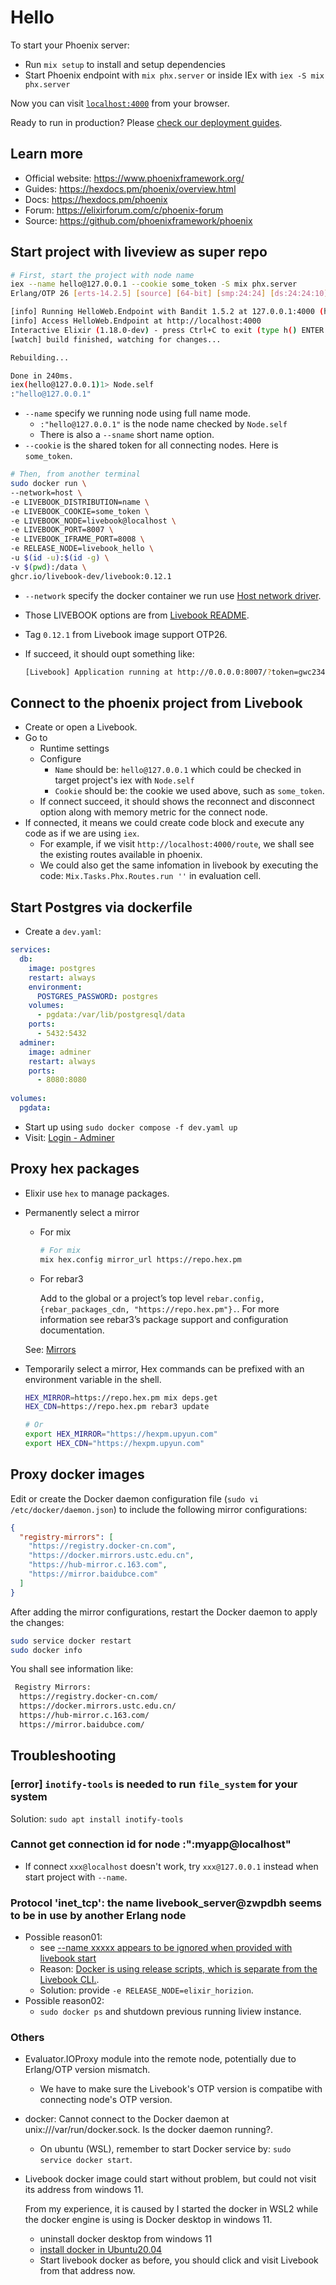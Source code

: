 # Hello

To start your Phoenix server:

* Run `mix setup` to install and setup dependencies
* Start Phoenix endpoint with `mix phx.server` or inside IEx with `iex -S mix phx.server`

Now you can visit [`localhost:4000`](http://localhost:4000) from your browser.

Ready to run in production? Please [check our deployment guides](https://hexdocs.pm/phoenix/deployment.html).

## Learn more

* Official website: <https://www.phoenixframework.org/>
* Guides: <https://hexdocs.pm/phoenix/overview.html>
* Docs: <https://hexdocs.pm/phoenix>
* Forum: <https://elixirforum.com/c/phoenix-forum>
* Source: <https://github.com/phoenixframework/phoenix>

## Start project with liveview as super repo

```sh
# First, start the project with node name
iex --name hello@127.0.0.1 --cookie some_token -S mix phx.server
Erlang/OTP 26 [erts-14.2.5] [source] [64-bit] [smp:24:24] [ds:24:24:10] [async-threads:1] [jit:ns]

[info] Running HelloWeb.Endpoint with Bandit 1.5.2 at 127.0.0.1:4000 (http)
[info] Access HelloWeb.Endpoint at http://localhost:4000
Interactive Elixir (1.18.0-dev) - press Ctrl+C to exit (type h() ENTER for help)
[watch] build finished, watching for changes...

Rebuilding...

Done in 240ms.
iex(hello@127.0.0.1)1> Node.self
:"hello@127.0.0.1"
```

* `--name` specify we running node using full name mode.
  * `:"hello@127.0.0.1"` is the node name checked by `Node.self`
  * There is also a `--sname` short name option.
* `--cookie` is the shared token for all connecting nodes. Here is `some_token`.

```sh
# Then, from another terminal 
sudo docker run \
--network=host \
-e LIVEBOOK_DISTRIBUTION=name \
-e LIVEBOOK_COOKIE=some_token \
-e LIVEBOOK_NODE=livebook@localhost \
-e LIVEBOOK_PORT=8007 \
-e LIVEBOOK_IFRAME_PORT=8008 \
-e RELEASE_NODE=livebook_hello \
-u $(id -u):$(id -g) \
-v $(pwd):/data \
ghcr.io/livebook-dev/livebook:0.12.1
```

* `--network` specify the docker container we run use [Host network driver](https://docs.docker.com/network/drivers/host/).
* Those LIVEBOOK options are from [Livebook README](https://github.com/livebook-dev/livebook/releases).
* Tag `0.12.1` from Livebook image support OTP26.
* If succeed, it should oupt something like:

  ```sh
  [Livebook] Application running at http://0.0.0.0:8007/?token=gwc234cmrxsfnqkaeeu6hv7wjhg3qe2g
  ```

## Connect to the phoenix project from Livebook

* Create or open a Livebook.
* Go to
  * Runtime settings
  * Configure
    * `Name` should be: `hello@127.0.0.1` which could be checked in target project's iex with `Node.self`
    * `Cookie` should be: the cookie we used above, such as `some_token`.
  * If connect succeed, it should shows the reconnect and disconnect option along with memory metric for the connect node.
* If connected, it means we could create code block and execute any code as if we are using `iex`.
  * For example, if we visit `http://localhost:4000/route`, we shall see the existing routes available in phoenix.
  * We could also get the same infomation in livebook by executing the code: `Mix.Tasks.Phx.Routes.run ''` in evaluation cell.

## Start Postgres via dockerfile

* Create a `dev.yaml`:

```yaml
services:
  db:
    image: postgres
    restart: always
    environment:
      POSTGRES_PASSWORD: postgres
    volumes:
      - pgdata:/var/lib/postgresql/data
    ports:
      - 5432:5432
  adminer:
    image: adminer
    restart: always
    ports:
      - 8080:8080
      
volumes:
  pgdata:
```

* Start up using `sudo docker compose -f dev.yaml up`
* Visit: [Login - Adminer](http://localhost:8080/)

## Proxy hex packages

* Elixir use `hex` to manage packages.
* Permanently select a mirror
  * For mix
  
      ```sh
      # For mix 
      mix hex.config mirror_url https://repo.hex.pm 
      ```

  * For rebar3
  
    Add to the global or a project’s top level `rebar.config, {rebar_packages_cdn, "https://repo.hex.pm"}.`. For more information see rebar3’s package support and configuration documentation.

  See: [Mirrors](https://hex.pm/docs/mirrors)

* Temporarily select a mirror, Hex commands can be prefixed with an environment variable in the shell.
  
  ```sh
  HEX_MIRROR=https://repo.hex.pm mix deps.get
  HEX_CDN=https://repo.hex.pm rebar3 update

  # Or 
  export HEX_MIRROR="https://hexpm.upyun.com"
  export HEX_CDN="https://hexpm.upyun.com"
  ```

## Proxy docker images

Edit or create the Docker daemon configuration file (`sudo vi /etc/docker/daemon.json`) to include the following mirror configurations:

```json
{
  "registry-mirrors": [
    "https://registry.docker-cn.com",
    "https://docker.mirrors.ustc.edu.cn",
    "https://hub-mirror.c.163.com",
    "https://mirror.baidubce.com"
  ]
}
```

After adding the mirror configurations, restart the Docker daemon to apply the changes:

```sh
sudo service docker restart
sudo docker info
```

You shall see information like:

```txt
 Registry Mirrors:
  https://registry.docker-cn.com/
  https://docker.mirrors.ustc.edu.cn/
  https://hub-mirror.c.163.com/
  https://mirror.baidubce.com/
```

## Troubleshooting

### [error] `inotify-tools` is needed to run `file_system` for your system

Solution: `sudo apt install inotify-tools`

### Cannot get connection id for node :":myapp@localhost"

* If connect `xxx@localhost` doesn't work, try `xxx@127.0.0.1` instead when start project with `--name`.

### Protocol 'inet_tcp': the name livebook_server@zwpdbh seems to be in use by another Erlang node

* Possible reason01:
  * see [--name xxxxx appears to be ignored when provided with livebook start](https://github.com/livebook-dev/livebook/discussions/1356)
  * Reason: [Docker is using release scripts, which is separate from the Livebook CLI.](https://hexdocs.pm/mix/Mix.Tasks.Release.html#module-environment-variables).
  * Solution: provide `-e RELEASE_NODE=elixir_horizion`.
* Possible reason02:
  * `sudo docker ps` and shutdown previous running liview instance.

### Others

* Evaluator.IOProxy module into the remote node, potentially due to Erlang/OTP version mismatch.
  * We have to make sure the Livebook's OTP version is compatibe with connecting node's OTP version.
* docker: Cannot connect to the Docker daemon at unix:///var/run/docker.sock. Is the docker daemon running?.
  * On ubuntu (WSL), remember to start Docker service by: `sudo service docker start`.
* Livebook docker image could start without problem, but could not visit its address from windows 11.

  From my experience, it is caused by I started the docker in WSL2 while the docker engine is using is Docker desktop in windows 11.

  * uninstall docker desktop from windows 11
  * [install docker in Ubuntu20.04](https://docs.docker.com/engine/install/ubuntu/)
  * Start livebook docker as before, you should click and visit Livebook from that address now.